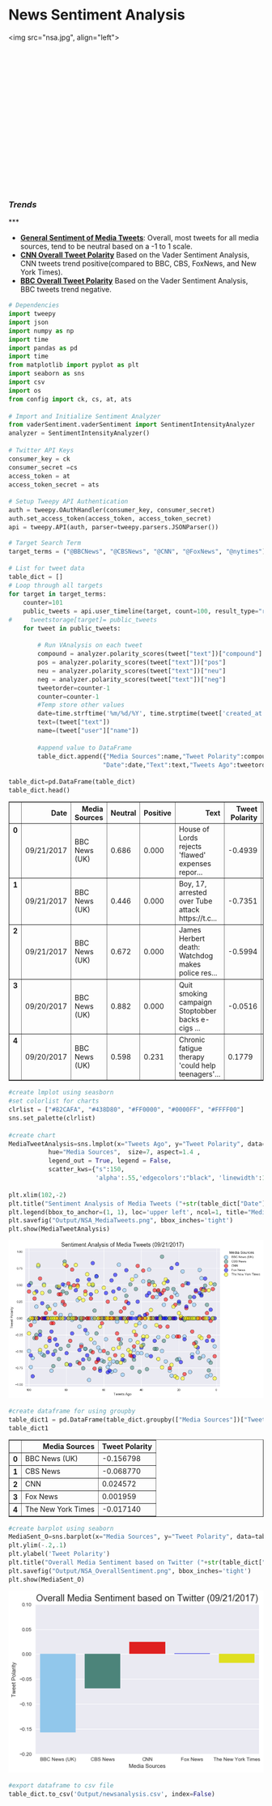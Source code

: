 
<h1>News Sentiment Analysis</h1>

<img src="nsa.jpg", align="left">  <br><br><br><br><br><br><br><br><br><br><br><br><br><br><br><br><br><br>

<h3><i>Trends</i></h3>
***
<ul>

<li><b><u>General Sentiment of Media Tweets</b></u>:   Overall, most tweets for all media sources, tend to be neutral based on a -1 to 1 scale.
<li><b><u>CNN Overall Tweet Polarity</b></u>  Based on the Vader Sentiment Analysis, CNN tweets trend positive(compared to BBC, CBS, FoxNews, and New York Times).</li>
<li><b><u>BBC Overall Tweet Polarity</b></u>  Based on the Vader Sentiment Analysis, BBC tweets trend negative.</li>
</ul>



```python
# Dependencies
import tweepy
import json
import numpy as np
import time
import pandas as pd
import time
from matplotlib import pyplot as plt
import seaborn as sns
import csv
import os
from config import ck, cs, at, ats

# Import and Initialize Sentiment Analyzer
from vaderSentiment.vaderSentiment import SentimentIntensityAnalyzer
analyzer = SentimentIntensityAnalyzer()

# Twitter API Keys 
consumer_key = ck
consumer_secret =cs
access_token = at
access_token_secret = ats

# Setup Tweepy API Authentication
auth = tweepy.OAuthHandler(consumer_key, consumer_secret)
auth.set_access_token(access_token, access_token_secret)
api = tweepy.API(auth, parser=tweepy.parsers.JSONParser())

```


```python
# Target Search Term
target_terms = ("@BBCNews", "@CBSNews", "@CNN", "@FoxNews", "@nytimes")

# List for tweet data
table_dict = []
# Loop through all targets
for target in target_terms:
    counter=101
    public_tweets = api.user_timeline(target, count=100, result_type="recent")
#     tweetstorage[target]= public_tweets
    for tweet in public_tweets:

        # Run VAnalysis on each tweet
        compound = analyzer.polarity_scores(tweet["text"])["compound"]
        pos = analyzer.polarity_scores(tweet["text"])["pos"]
        neu = analyzer.polarity_scores(tweet["text"])["neu"]
        neg = analyzer.polarity_scores(tweet["text"])["neg"]
        tweetorder=counter-1
        counter=counter-1
        #Temp store other values
        date=time.strftime('%m/%d/%Y', time.strptime(tweet['created_at'],'%a %b %d %H:%M:%S +0000 %Y'))
        text=(tweet["text"])
        name=(tweet["user"]["name"])

        #append value to DataFrame
        table_dict.append({"Media Sources":name,"Tweet Polarity":compound,"Positive":pos,"Neutral":neu,
                          "Date":date,"Text":text,"Tweets Ago":tweetorder})
        
table_dict=pd.DataFrame(table_dict)
table_dict.head()

```




<div>
<style>
    .dataframe thead tr:only-child th {
        text-align: right;
    }

    .dataframe thead th {
        text-align: left;
    }

    .dataframe tbody tr th {
        vertical-align: top;
    }
</style>
<table border="1" class="dataframe">
  <thead>
    <tr style="text-align: right;">
      <th></th>
      <th>Date</th>
      <th>Media Sources</th>
      <th>Neutral</th>
      <th>Positive</th>
      <th>Text</th>
      <th>Tweet Polarity</th>
      <th>Tweets Ago</th>
    </tr>
  </thead>
  <tbody>
    <tr>
      <th>0</th>
      <td>09/21/2017</td>
      <td>BBC News (UK)</td>
      <td>0.686</td>
      <td>0.000</td>
      <td>House of Lords rejects 'flawed' expenses repor...</td>
      <td>-0.4939</td>
      <td>100</td>
    </tr>
    <tr>
      <th>1</th>
      <td>09/21/2017</td>
      <td>BBC News (UK)</td>
      <td>0.446</td>
      <td>0.000</td>
      <td>Boy, 17, arrested over Tube attack https://t.c...</td>
      <td>-0.7351</td>
      <td>99</td>
    </tr>
    <tr>
      <th>2</th>
      <td>09/21/2017</td>
      <td>BBC News (UK)</td>
      <td>0.672</td>
      <td>0.000</td>
      <td>James Herbert death: Watchdog makes police res...</td>
      <td>-0.5994</td>
      <td>98</td>
    </tr>
    <tr>
      <th>3</th>
      <td>09/20/2017</td>
      <td>BBC News (UK)</td>
      <td>0.882</td>
      <td>0.000</td>
      <td>Quit smoking campaign Stoptobber backs e-cigs ...</td>
      <td>-0.0516</td>
      <td>97</td>
    </tr>
    <tr>
      <th>4</th>
      <td>09/20/2017</td>
      <td>BBC News (UK)</td>
      <td>0.598</td>
      <td>0.231</td>
      <td>Chronic fatigue therapy 'could help teenagers'...</td>
      <td>0.1779</td>
      <td>96</td>
    </tr>
  </tbody>
</table>
</div>




```python
#create lmplot using seasborn
#set colorlist for charts
clrlist = ["#82CAFA", "#438D80", "#FF0000", "#0000FF", "#FFFF00"]
sns.set_palette(clrlist)

#create chart
MediaTweetAnalysis=sns.lmplot(x="Tweets Ago", y="Tweet Polarity", data= table_dict, 
           hue="Media Sources",  size=7, aspect=1.4 ,
           legend_out = True, legend = False, 
           scatter_kws={"s":150, 
                        'alpha':.55,'edgecolors':"black", 'linewidth':1},ci=0, fit_reg=False, )

plt.xlim(102,-2)
plt.title("Sentiment Analysis of Media Tweets ("+str(table_dict["Date"][2])+")", fontsize=18)
plt.legend(bbox_to_anchor=(1, 1), loc='upper left', ncol=1, title="Media Sources")
plt.savefig("Output/NSA_MediaTweets.png", bbox_inches='tight')
plt.show(MediaTweetAnalysis)

```


![png](output_3_0.png)



```python
#create dataframe for using groupby
table_dict1 = pd.DataFrame(table_dict.groupby(["Media Sources"])["Tweet Polarity"].mean()).reset_index()
table_dict1
```




<div>
<style>
    .dataframe thead tr:only-child th {
        text-align: right;
    }

    .dataframe thead th {
        text-align: left;
    }

    .dataframe tbody tr th {
        vertical-align: top;
    }
</style>
<table border="1" class="dataframe">
  <thead>
    <tr style="text-align: right;">
      <th></th>
      <th>Media Sources</th>
      <th>Tweet Polarity</th>
    </tr>
  </thead>
  <tbody>
    <tr>
      <th>0</th>
      <td>BBC News (UK)</td>
      <td>-0.156798</td>
    </tr>
    <tr>
      <th>1</th>
      <td>CBS News</td>
      <td>-0.068770</td>
    </tr>
    <tr>
      <th>2</th>
      <td>CNN</td>
      <td>0.024572</td>
    </tr>
    <tr>
      <th>3</th>
      <td>Fox News</td>
      <td>0.001959</td>
    </tr>
    <tr>
      <th>4</th>
      <td>The New York Times</td>
      <td>-0.017140</td>
    </tr>
  </tbody>
</table>
</div>




```python
#create barplot using seaborn
MediaSent_O=sns.barplot(x="Media Sources", y="Tweet Polarity", data=table_dict1)
plt.ylim(-.2,.1)
plt.ylabel('Tweet Polarity')
plt.title("Overall Media Sentiment based on Twitter ("+str(table_dict["Date"][2])+")", fontsize=18)
plt.savefig("Output/NSA_OverallSentiment.png", bbox_inches='tight')
plt.show(MediaSent_O)

```


![png](output_5_0.png)



```python
#export dataframe to csv file
table_dict.to_csv('Output/newsanalysis.csv', index=False)

```
